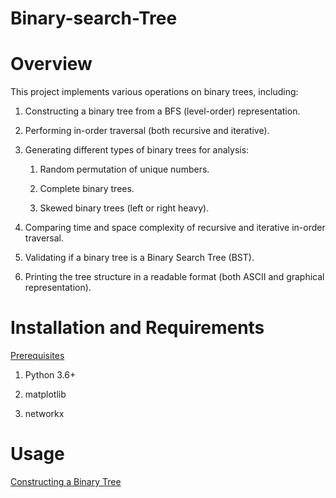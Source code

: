 # Binary-search-Tree

# Overview

This project implements various operations on binary trees, including:

1. Constructing a binary tree from a BFS (level-order) representation.

2. Performing in-order traversal (both recursive and iterative).

3. Generating different types of binary trees for analysis:

   1. Random permutation of unique numbers.
  
   2. Complete binary trees.
  
   3. Skewed binary trees (left or right heavy).

4. Comparing time and space complexity of recursive and iterative in-order traversal.

5. Validating if a binary tree is a Binary Search Tree (BST).

6. Printing the tree structure in a readable format (both ASCII and graphical representation).

# Installation and Requirements

<ins> Prerequisites </ins>

1. Python 3.6+

2. matplotlib

3. networkx

# Usage 

<ins> Constructing a Binary Tree </ins>
